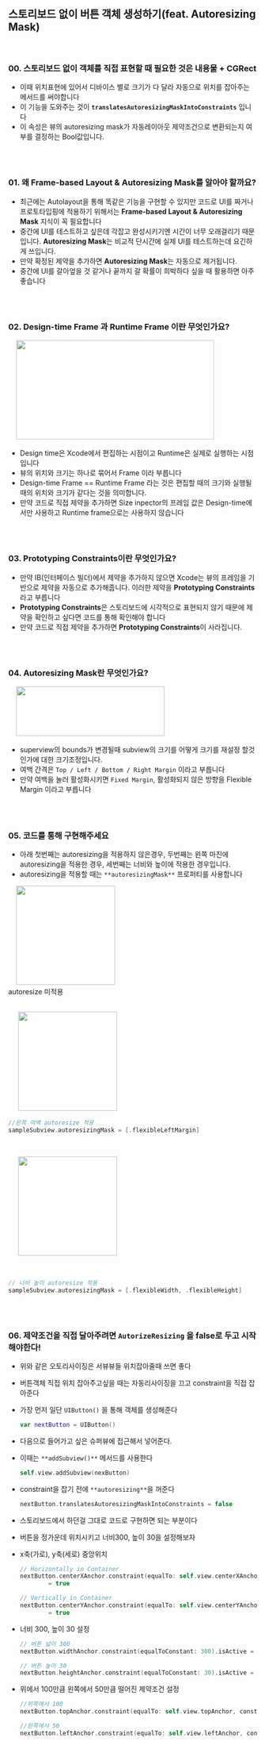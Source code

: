 
<br/><br/>

## **스토리보드 없이 버튼 객체 생성하기(feat. Autoresizing Mask)**

<br/>

### 00. 스토리보드 없이 객체를 직접 표현할 때 필요한 것은 내용물 + CGRect

- 이때 위치표현에 있어서 디바이스 별로 크기가 다 달라 자동으로 위치를 잡아주는 메서드를 써야합니다
- 이 기능을 도와주는 것이 **`translatesAutoresizingMaskIntoConstraints`** 입니다
- 이 속성은 뷰의 autoresizing mask가 자동레이아웃 제약조건으로 변환되는지 여부를 결정하는 Bool값입니다.

<br/>

#

### 01. 왜 **Frame-based Layout & Autoresizing Mask를 알아야 할까요?**

- 최근에는 Autolayout을 통해 똑같은 기능을 구현할 수 있지만 코드로 UI를 짜거나 프로토타입핑에 적용하기 위해서는  **Frame-based Layout & Autoresizing Mask** 지식이 꼭 필요합니다
- 중간에 UI를 테스트하고 싶은데 각잡고 완성시키기엔 시간이 너무 오래걸리기 때문입니다. **Autoresizing Mask**는 비교적 단시간에 실제 UI를 테스트하는데 요긴하게 쓰입니다.
- 만약 확정된 제약을 추가하면 **Autoresizing Mask**는 자동으로 제거됩니다.
- 중간에 UI를 갈아엎을 것 같거나 끝까지 갈 확률이 희박하다 싶을 때 활용하면 아주 좋습니다

<br/>

#

### 02. Design-time Frame 과 Runtime Frame 이란 무엇인가요?

&nbsp;&nbsp;&nbsp;&nbsp;<img src="http://i.stack.imgur.com/0Hbcr.png" width="400" height="200"><br/>

- Design time은 Xcode에서 편집하는 시점이고 Runtime은 실제로 실행하는 시점입니다
- 뷰의 위치와 크기는 하나로 묶어서 Frame 이라 부릅니다
- Design-time Frame == Runtime Frame 라는 것은 편집할 때의 크기와 실행될 때의 위치와 크기가 같다는 것을 의미합니다.
- 만약 코드로 직접 제약을 추가하면 Size inpector의 프레임 값은 Design-time에서만 사용하고 Runtime frame으로는 사용하지 않습니다

<br/>

#

### 03. **Prototyping Constraints이란 무엇인가요?**

- 만약 IB(인터페이스 빌더)에서 제약을 추가하지 않으면 Xcode는 뷰의 프레임을 기반으로 제약을 자동으로 추가해줍니다. 이러한 제약을 **Prototyping Constraints** 라고 부릅니다
- **Prototyping Constraints**은 스토리보드에 시각적으로 표현되지 않기 때문에 제약을 확인하고 싶다면 코드를 통해 확인해야 합니다
- 만약 코드로 직접 제약을 추가하면 **Prototyping Constraints**이 사라집니다.

<br/>

#

### 04. Autoresizing Mask란 무엇인가요?


&nbsp;&nbsp;&nbsp;&nbsp;<img src="http://www.thecodedself.com/assets/images/AutoResizing/Autoresizing-Example.gif" width="300" height="100"><br/>

- superview의 bounds가 변경될때 subview의 크기를 어떻게 크기를 재설정 할것인가에 대한 크기조정입니다.
- 여백 간격은 `Top / Left / Bottom / Right Margin` 이라고 부릅니다
- 만약 여백을 눌러 활성화시키면 `Fixed Margin`, 활성화되지 않은 방향을 Flexible Margin 이라고 부릅니다

<br/>

#

### 05. 코드를 통해 구현해주세요

- 아래 첫번째는 autoresizing을 적용하지 않은경우, 두번째는 왼쪽 마진에 autoresizing을 적용한 경우, 세번째는 너비와 높이에 적용한 경우입니다.
- autoresizing을 적용할 때는 `**autoresizingMask**` 프로퍼티를 사용합니다



&nbsp;&nbsp;&nbsp;&nbsp;<img src="http://blog.kakaocdn.net/dn/bw0uDB/btrcNkzO4lj/kpNokpdaBP2rtIroFrKTp1/img.gif" width="200" height="200"><br/>
autoresize 미적용 <br/><br/>

&nbsp;&nbsp;&nbsp;&nbsp; <img src="https://blog.kakaocdn.net/dn/VLhBV/btrcQfknuSf/78DT0osZKlkVjAlxbG6n20/img.gif" width="200" height="200"><br/>
```swift
//왼쪽 여백 autoresize 적용
sampleSubview.autoresizingMask = [.flexibleLeftMargin]
```

<br/>

&nbsp;&nbsp;&nbsp;&nbsp; <img src="https://blog.kakaocdn.net/dn/dYtZUP/btrcON2JJmT/KnOoYwwQaM2fSM8xnYJTL1/img.gif" width="200" height="200">

<br/>

```swift
// 너비 높이 autoresize 적용
sampleSubview.autoresizingMask = [.flexibleWidth, .flexibleHeight]
```
<br/>

#

### 06. 제약조건을 직접 달아주려면 `AutorizeResizing` 을 false로 두고 시작해야한다!

- 위와 같은 오토리사이징은 서뷰뷰들 위치잡아줄때 쓰면 좋다
- 버튼객체 직접 위치 잡아주고싶을 때는 자동리사이징을 끄고 constraint을 직접 잡아준다
- 가장 먼저 일단 `UIButton()` 을 통해 객체를 생성해준다
    
    ```swift
    var nextButton = UIButton()
    ```
    

- 다음으로 들어가고 싶은 슈퍼뷰에 접근해서 넣어준다.
- 이때는 `**addSubview()**` 메서드를 사용한다
    
    ```swift
    self.view.addSubview(nexButton)
    ```    

- constraint을 잡기 전에 `**autoresizing**`을 꺼준다
    
    ```swift
    nextButton.translatesAutoresizingMaskIntoConstraints = false
    ```
    
- 스토리보드에서 하던걸 그대로 코드로 구현하면 되는 부분이다
- 버튼을 정가운데 위치시키고 너비300, 높이 30을 설정해보자
- x축(가로), y축(세로) 중앙위치
    
    ```swift
    // Horizontally in Container
    nextButton.centerXAnchor.constraint(equalTo: self.view.centerXAnchor).isActive 
    		= true
    
    // Vertically in Container
    nextButton.centerYAnchor.constraint(equalTo: self.view.centerYAnchor).isActive 
    		= true
    ```
    

- 너비 300, 높이 30 설정
    
    ```swift
    // 버튼 넓이 300
    nextButton.widthAnchor.constraint(equalToConstant: 300).isActive = true
    
    // 버튼 높이 30
    nextButton.heightAnchor.constraint(equalToConstant: 30).isActive = true**
    ```
    

- 위에서 100만큼 왼쪽에서 50만큼 떨어진 제약조건 설정
  ~~~ swift
  //위쪽에서 100
  nextButton.topAnchor.constraint(equalTo: self.view.topAnchor, constant: 100).isActive = true

  //왼쪽에서 50
  nextButton.leftAnchor.constraint(equalTo: self.view.leftAnchor, constant: 50).isActive = true
  ~~~




